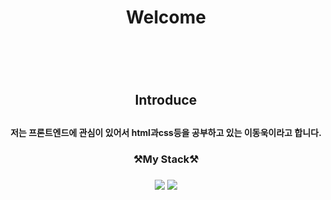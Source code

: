 <h1 align="center">Welcome<h1><br>

<h2 align="center">Introduce<h2>
<h4 align="center">저는 프론트엔드에 관심이 있어서 html과css등을 공부하고 있는 이동욱이라고 합니다.</h4>
  
<h3 align="center">⚒️My Stack⚒️<h3>
<p align="center">
<img src="https://img.shields.io/badge/HTML-302683?style=for-the-badge&logo=h-HTML5&logoColor=white">
<img src="https://img.shields.io/badge/CSS-1572B6?style=for-the-badge&logo=CSS3&logoColor=white">
</p>
